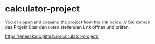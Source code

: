 # calculator-project

You can open and examine the project from the link below. // Sie können das Projekt über den unten stehenden Link öffnen und prüfen.

https://enesskocc.github.io/calculator-project/

 
